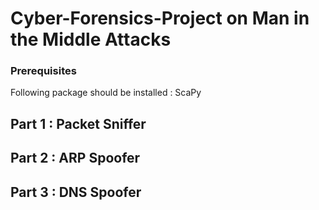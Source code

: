 # Cyber-Forensics-Project on Man in the Middle Attacks

### Prerequisites
Following package should be installed : ScaPy

## Part 1 : Packet Sniffer

## Part 2 : ARP Spoofer

## Part 3 : DNS Spoofer
